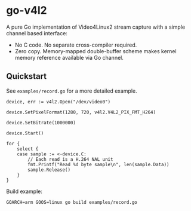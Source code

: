 # go-v4l2

A pure Go implementation of Video4Linux2 stream capture with a simple channel
based interface:

* No C code. No separate cross-compiler required.
* Zero copy. Memory-mapped double-buffer scheme makes kernel memory reference
  available via Go channel.

## Quickstart

See `examples/record.go` for a more detailed example.

```
device, err := v4l2.Open("/dev/video0")

device.SetPixelFormat(1280, 720, v4l2.V4L2_PIX_FMT_H264)

device.SetBitrate(1000000)

device.Start()

for {
	select {
	case sample := <-device.C:
		// Each read is a H.264 NAL unit
		fmt.Printf("Read %d byte sample\n", len(sample.Data))
		sample.Release()
	}
}
```

Build example:

`GOARCH=arm GOOS=linux go build examples/record.go`
